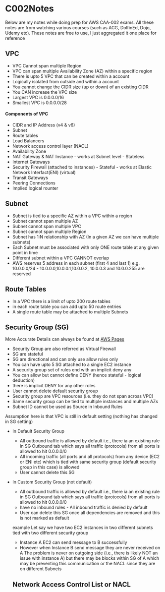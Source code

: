 # C002Notes
Below are my notes while doing prep for AWS CAA-002 exams. All these notes are from watching various courses (such as ACG, DolfinEd, Dojo, Udemy etc). These notes are free to use, I just aggregated it one place for reference



## VPC 
- VPC Cannot span multiple Region
- VPC can span multiple Availability Zone (AZ) within a specific region
- There is upto 5 VPC that can be created within a account
- Logically isolated from outside and within a account
- You cannot change the CIDR size (up or down) of an existing CIDR
- You CAN increase the VPC size
- Largest VPC is 0.0.0.0/16
- Smallest VPC is 0.0.0.0/28

#### Components of VPC
- CIDR and IP Address (v4 & v6)
- Subnet
- Route tables
- Load Balancers
- Network access control layer (NACL)
- Availability Zone
- NAT Gateway & NAT Instance - works at Subnet level - Stateless
- Internet Gateways
- Security Firewall (attached to instances) - Stateful - works at Elastic Network Interfact(ENI) (virtual)
- Transit Gateways
- Peering Connections
- Implied logical rounter


## Subnet
- Subnet is tied to a specific AZ within a VPC within a region
- Subnet cannot span multiple AZ
- Subnet cannot span multiple VPC
- Subnet cannot span multiple Region
- Subnet has 1:N relationship with AZ (In a given AZ we can have multiple subnets)
- Each Subnet must be associated with only ONE route table at any given point in time
- Different subnet within a VPC CANNOT overlap
- AWS reserves 5 address in each subnet (first 4 and last 1) e.g. 10.0.0.0/24 - 10.0.0.0,10.0.0.1,10.0.0.2, 10.0.0.3 and 10.0.0.255 are reserved

## Route Tables
- In a VPC there is a limit of upto 200 route tables
- in each route table you can add upto 50 route entries
- A single route table may be attached to multiple Subnets


## Security Group (SG)
More Accurate Details can always be found at [AWS Pages](https://docs.aws.amazon.com/vpc/latest/userguide/VPC_SecurityGroups.html)

- Security Group are also referred as Virtual Firewall
- SG are stateful
- SG are directional and can only use allow rules only
- You can have upto 5 SG attached to a single EC2 instance
- A security group set of rules end with an implicit deny any
- You can allow but cannot define DENY (hence stateful - logical deduction)
- there is implicit DENY for any other roles
- User cannot delete default security group
- Security group are VPC resources (i.e. they do not span across VPC)
- Same security group can be tied to multiple instances and multiple AZs
- Subnet ID cannot be used as Source in Inbound Rules

Assumption here is that VPC is still in default setting (nothing has changed in SG setting)
- In Default Security Group
  - All outbound traffic is allowed by default i.e., there ia an existing rule in SG Outbound tab which says all traffic (protocols) from all ports is allowed to hit 0.0.0.0/0
  - All incoming traffic (all ports and all protocols) from any device (EC2 or ENI etc) which is tied with same security group (default security group in this case) is allowed
  - User cannot delete this SG
- In Custom Security Group (not default)
  - All outbound traffic is allowed by default i.e., there ia an existing rule in SG Outbound tab which says all traffic (protocols) from all ports is allowed to hit 0.0.0.0/0
  - have no inbound rules - All inbound traffic is denied by default
  - User can delete this SG once all dependencies are removed and this is not marked as default
  
  example
  Let say we have two EC2 instances in two different subnets tied with two different security group
  - Instance A EC2 can send message to B successfully
  - However when Instance B send message they are never received on A
  The problem is never on outgoing side (i.e., there is likely NOT an issue with instance A) but there may be blocks within SG of A which may be preventing this communication
  or the NACL since they are on different Subnets
  
  ## Network Access Control List or NACL
